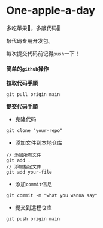 # One-apple-a-day
多吃苹果🍎，多敲代码🔢

敲代码专用开发包。

每次提交代码前记得`push`一下！



#### 简单的`github`操作

**拉取代码手順**

```shell
git pull origin main
```

**提交代码手順**

- 克隆代码

```shell
git clone "your-repo"
```

- 添加文件到本地仓库

```shell
// 添加所有文件
git add .
// 添加指定文件
git add your-file
```

- 添加`commit`信息

```shell
git commit -m "what you wanna say"
```

- 提交到远程仓库

```shell
git push origin main
```



